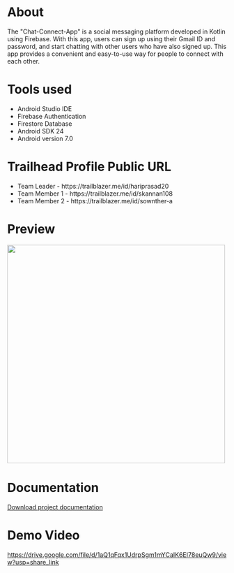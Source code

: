# About 

The "Chat-Connect-App" is a social messaging platform developed in Kotlin using Firebase. With this app, users can sign up using their Gmail ID and password, and start chatting with other users who have also signed up. This app provides a convenient and easy-to-use way for people to connect with each other.

# Tools used

  <ul>
      <li>Android Studio IDE</li>
      <li>Firebase Authentication</li>
      <li>Firestore Database</li>
      <li>Android SDK 24</li>
      <li>Android version 7.0</li>
  </ul>
  
# Trailhead Profile Public URL
 
   <ul>
      <li>Team Leader   - https://trailblazer.me/id/hariprasad20</li>
      <li>Team Member 1 - https://trailblazer.me/id/skannan108</li>
      <li>Team Member 2 - https://trailblazer.me/id/sownther-a</li>
  </ul>

# Preview
  <p float="left">
  <img src="https://user-images.githubusercontent.com/63907782/231327040-73a0a7b9-9db6-4f2e-8477-8e945da819c4.jpg" width="500" />
</p>
  
# Documentation

[Download project documentation](https://drive.google.com/file/d/1Q5HVYcGHUe49KEHZCXaaJBLQ6cEvXgNO/view?usp=share_link)

# Demo Video
https://drive.google.com/file/d/1aQ1qFqx1UdrpSgm1mYCaIK6EI78euQw9/view?usp=share_link




